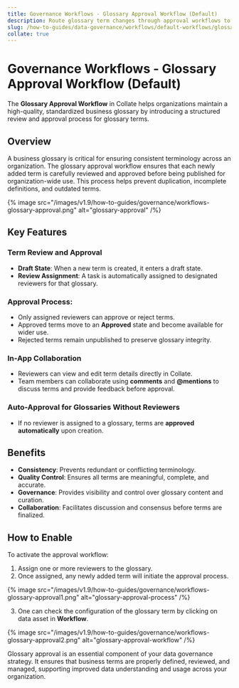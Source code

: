 ```yaml
---
title: Governance Workflows - Glossary Approval Workflow (Default)
description: Route glossary term changes through approval workflows to maintain review, traceability, and publishing control.
slug: /how-to-guides/data-governance/workflows/default-workflows/glossary-approval
collate: true
---
```


# Governance Workflows - Glossary Approval Workflow (Default)

The **Glossary Approval Workflow** in Collate helps organizations maintain a high-quality, standardized business glossary by introducing a structured review and approval process for glossary terms.

## Overview

A business glossary is critical for ensuring consistent terminology across an organization. The glossary approval workflow ensures that each newly added term is carefully reviewed and approved before being published for organization-wide use. This process helps prevent duplication, incomplete definitions, and outdated terms.

{% image src="/images/v1.9/how-to-guides/governance/workflows-glossary-approval.png" alt="glossary-approval" /%}

## Key Features

### Term Review and Approval

- **Draft State**: When a new term is created, it enters a draft state.
- **Review Assignment**: A task is automatically assigned to designated reviewers for that glossary.

### Approval Process:

- Only assigned reviewers can approve or reject terms.
- Approved terms move to an **Approved** state and become available for wider use.
- Rejected terms remain unpublished to preserve glossary integrity.

### In-App Collaboration

- Reviewers can view and edit term details directly in Collate.
- Team members can collaborate using **comments** and **@mentions** to discuss terms and provide feedback before approval.

### Auto-Approval for Glossaries Without Reviewers

- If no reviewer is assigned to a glossary, terms are **approved automatically** upon creation.

## Benefits

- **Consistency**: Prevents redundant or conflicting terminology.
- **Quality Control**: Ensures all terms are meaningful, complete, and accurate.
- **Governance**: Provides visibility and control over glossary content and curation.
- **Collaboration**: Facilitates discussion and consensus before terms are finalized.

## How to Enable

To activate the approval workflow:

1. Assign one or more reviewers to the glossary.
2. Once assigned, any newly added term will initiate the approval process.

{% image src="/images/v1.9/how-to-guides/governance/workflows-glossary-approval1.png" alt="glossary-approval-process" /%}

3. One can check the configuration of the glossary term by clicking on data asset in **Workflow**.

{% image src="/images/v1.9/how-to-guides/governance/workflows-glossary-approval2.png" alt="glossary-approval-workflow" /%}

Glossary approval is an essential component of your data governance strategy. It ensures that business terms are properly defined, reviewed, and managed, supporting improved data understanding and usage across your organization.
